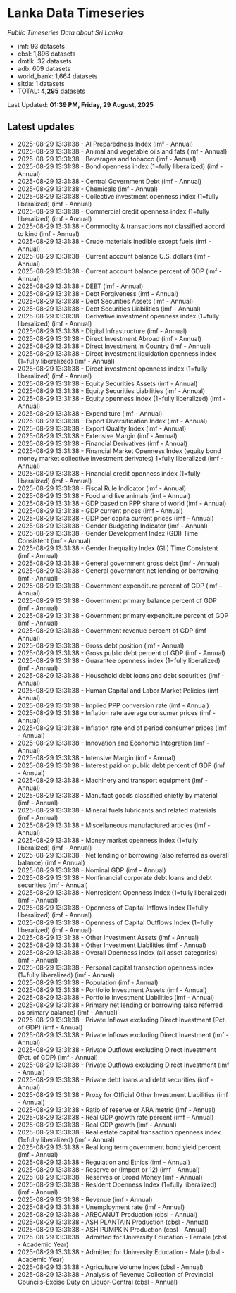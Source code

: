 # Lanka Data Timeseries
*Public Timeseries Data about Sri Lanka*

* imf: 93 datasets
* cbsl: 1,896 datasets
* dmtlk: 32 datasets
* adb: 609 datasets
* world_bank: 1,664 datasets
* sltda: 1 datasets
* TOTAL: **4,295** datasets

Last Updated: **01:39 PM, Friday, 29 August, 2025**

## Latest updates

* 2025-08-29 13:31:38 - AI Preparedness Index (imf - Annual)
* 2025-08-29 13:31:38 - Animal and vegetable oils and fats (imf - Annual)
* 2025-08-29 13:31:38 - Beverages and tobacco (imf - Annual)
* 2025-08-29 13:31:38 - Bond openness index (1=fully liberalized) (imf - Annual)
* 2025-08-29 13:31:38 - Central Government Debt (imf - Annual)
* 2025-08-29 13:31:38 - Chemicals (imf - Annual)
* 2025-08-29 13:31:38 - Collective investment openness index (1=fully liberalized) (imf - Annual)
* 2025-08-29 13:31:38 - Commercial credit openness index (1=fully liberalized) (imf - Annual)
* 2025-08-29 13:31:38 - Commodity & transactions not classified accord to kind (imf - Annual)
* 2025-08-29 13:31:38 - Crude materials inedible except fuels (imf - Annual)
* 2025-08-29 13:31:38 - Current account balance U.S. dollars (imf - Annual)
* 2025-08-29 13:31:38 - Current account balance percent of GDP (imf - Annual)
* 2025-08-29 13:31:38 - DEBT (imf - Annual)
* 2025-08-29 13:31:38 - Debt Forgiveness (imf - Annual)
* 2025-08-29 13:31:38 - Debt Securities Assets (imf - Annual)
* 2025-08-29 13:31:38 - Debt Securities Liabilities (imf - Annual)
* 2025-08-29 13:31:38 - Derivative investment openness index (1=fully liberalized) (imf - Annual)
* 2025-08-29 13:31:38 - Digital Infrastructure (imf - Annual)
* 2025-08-29 13:31:38 - Direct Investment Abroad (imf - Annual)
* 2025-08-29 13:31:38 - Direct Investment In Country (imf - Annual)
* 2025-08-29 13:31:38 - Direct investment liquidation openness index (1=fully liberalized) (imf - Annual)
* 2025-08-29 13:31:38 - Direct investment openness index (1=fully liberalized) (imf - Annual)
* 2025-08-29 13:31:38 - Equity Securities Assets (imf - Annual)
* 2025-08-29 13:31:38 - Equity Securities Liabilities (imf - Annual)
* 2025-08-29 13:31:38 - Equity openness index (1=fully liberalized) (imf - Annual)
* 2025-08-29 13:31:38 - Expenditure (imf - Annual)
* 2025-08-29 13:31:38 - Export Diversification Index (imf - Annual)
* 2025-08-29 13:31:38 - Export Quality Index (imf - Annual)
* 2025-08-29 13:31:38 - Extensive Margin (imf - Annual)
* 2025-08-29 13:31:38 - Financial Derivatives (imf - Annual)
* 2025-08-29 13:31:38 - Financial Market Openness Index (equity bond money market collective investment derivates) 1=fully liberalized (imf - Annual)
* 2025-08-29 13:31:38 - Financial credit openness index (1=fully liberalized) (imf - Annual)
* 2025-08-29 13:31:38 - Fiscal Rule Indicator (imf - Annual)
* 2025-08-29 13:31:38 - Food and live animals (imf - Annual)
* 2025-08-29 13:31:38 - GDP based on PPP share of world (imf - Annual)
* 2025-08-29 13:31:38 - GDP current prices (imf - Annual)
* 2025-08-29 13:31:38 - GDP per capita current prices (imf - Annual)
* 2025-08-29 13:31:38 - Gender Budgeting Indicator (imf - Annual)
* 2025-08-29 13:31:38 - Gender Development Index (GDI) Time Consistent (imf - Annual)
* 2025-08-29 13:31:38 - Gender Inequality Index (GII) Time Consistent (imf - Annual)
* 2025-08-29 13:31:38 - General government gross debt (imf - Annual)
* 2025-08-29 13:31:38 - General government net lending or borrowing (imf - Annual)
* 2025-08-29 13:31:38 - Government expenditure percent of GDP (imf - Annual)
* 2025-08-29 13:31:38 - Government primary balance percent of GDP (imf - Annual)
* 2025-08-29 13:31:38 - Government primary expenditure percent of GDP (imf - Annual)
* 2025-08-29 13:31:38 - Government revenue percent of GDP (imf - Annual)
* 2025-08-29 13:31:38 - Gross debt position (imf - Annual)
* 2025-08-29 13:31:38 - Gross public debt percent of GDP (imf - Annual)
* 2025-08-29 13:31:38 - Guarantee openness index (1=fully liberalized) (imf - Annual)
* 2025-08-29 13:31:38 - Household debt loans and debt securities (imf - Annual)
* 2025-08-29 13:31:38 - Human Capital and Labor Market Policies (imf - Annual)
* 2025-08-29 13:31:38 - Implied PPP conversion rate (imf - Annual)
* 2025-08-29 13:31:38 - Inflation rate average consumer prices (imf - Annual)
* 2025-08-29 13:31:38 - Inflation rate end of period consumer prices (imf - Annual)
* 2025-08-29 13:31:38 - Innovation and Economic Integration (imf - Annual)
* 2025-08-29 13:31:38 - Intensive Margin (imf - Annual)
* 2025-08-29 13:31:38 - Interest paid on public debt percent of GDP (imf - Annual)
* 2025-08-29 13:31:38 - Machinery and transport equipment (imf - Annual)
* 2025-08-29 13:31:38 - Manufact goods classified chiefly by material (imf - Annual)
* 2025-08-29 13:31:38 - Mineral fuels lubricants and related materials (imf - Annual)
* 2025-08-29 13:31:38 - Miscellaneous manufactured articles (imf - Annual)
* 2025-08-29 13:31:38 - Money market openness index (1=fully liberalized) (imf - Annual)
* 2025-08-29 13:31:38 - Net lending or borrowing (also referred as overall balance) (imf - Annual)
* 2025-08-29 13:31:38 - Nominal GDP (imf - Annual)
* 2025-08-29 13:31:38 - Nonfinancial corporate debt loans and debt securities (imf - Annual)
* 2025-08-29 13:31:38 - Nonresident Openness Index (1=fully liberalized) (imf - Annual)
* 2025-08-29 13:31:38 - Openness of Capital Inflows Index (1=fully liberalized) (imf - Annual)
* 2025-08-29 13:31:38 - Openness of Capital Outflows Index (1=fully liberalized) (imf - Annual)
* 2025-08-29 13:31:38 - Other Investment Assets (imf - Annual)
* 2025-08-29 13:31:38 - Other Investment Liabilities (imf - Annual)
* 2025-08-29 13:31:38 - Overall Openness Index (all asset categories) (imf - Annual)
* 2025-08-29 13:31:38 - Personal capital transaction openness index (1=fully liberalized) (imf - Annual)
* 2025-08-29 13:31:38 - Population (imf - Annual)
* 2025-08-29 13:31:38 - Portfolio Investment Assets (imf - Annual)
* 2025-08-29 13:31:38 - Portfolio Investment Liabilities (imf - Annual)
* 2025-08-29 13:31:38 - Primary net lending or borrowing (also referred as primary balance) (imf - Annual)
* 2025-08-29 13:31:38 - Private Inflows excluding Direct Investment (Pct. of GDP) (imf - Annual)
* 2025-08-29 13:31:38 - Private Inflows excluding Direct Investment (imf - Annual)
* 2025-08-29 13:31:38 - Private Outflows excluding Direct Investment (Pct. of GDP) (imf - Annual)
* 2025-08-29 13:31:38 - Private Outflows excluding Direct Investment (imf - Annual)
* 2025-08-29 13:31:38 - Private debt loans and debt securities (imf - Annual)
* 2025-08-29 13:31:38 - Proxy for Official Other Investment Liabilities (imf - Annual)
* 2025-08-29 13:31:38 - Ratio of reserve or ARA metric (imf - Annual)
* 2025-08-29 13:31:38 - Real GDP growth rate percent (imf - Annual)
* 2025-08-29 13:31:38 - Real GDP growth (imf - Annual)
* 2025-08-29 13:31:38 - Real estate capital transaction openness index (1=fully liberalized) (imf - Annual)
* 2025-08-29 13:31:38 - Real long term government bond yield percent (imf - Annual)
* 2025-08-29 13:31:38 - Regulation and Ethics (imf - Annual)
* 2025-08-29 13:31:38 - Reserve or (Import or 12) (imf - Annual)
* 2025-08-29 13:31:38 - Reserves or Broad Money (imf - Annual)
* 2025-08-29 13:31:38 - Resident Openness Index (1=fully liberalized) (imf - Annual)
* 2025-08-29 13:31:38 - Revenue (imf - Annual)
* 2025-08-29 13:31:38 - Unemployment rate (imf - Annual)
* 2025-08-29 13:31:38 - ARECANUT Production (cbsl - Annual)
* 2025-08-29 13:31:38 - ASH PLANTAIN Production (cbsl - Annual)
* 2025-08-29 13:31:38 - ASH PUMPKIN Production (cbsl - Annual)
* 2025-08-29 13:31:38 - Admitted for University Education - Female (cbsl - Academic Year)
* 2025-08-29 13:31:38 - Admitted for University Education - Male (cbsl - Academic Year)
* 2025-08-29 13:31:38 - Agriculture Volume Index (cbsl - Annual)
* 2025-08-29 13:31:38 - Analysis of Revenue Collection of Provincial Councils-Excise Duty on Liquor-Central (cbsl - Annual)